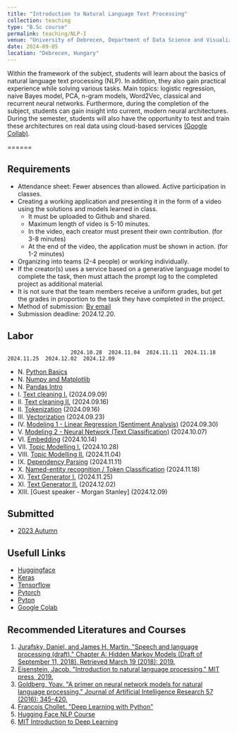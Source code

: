 ```yaml
---
title: "Introduction to Natural Language Text Processing"
collection: teaching
type: "B.Sc course"
permalink: teaching/NLP-I
venue: "University of Debrecen, Department of Data Science and Visualization"
date: 2024-09-05
location: "Debrecen, Hungary"
---
```


Within the framework of the subject, students will learn about the basics of natural language text processing (NLP). In addition, they also gain practical experience while solving various tasks. Main topics: logistic regression, naive Bayes model, PCA, n-gram models, Word2Vec, classical and recurrent neural networks. Furthermore, during the completion of the subject, students can gain insight into current, modern neural architectures. During the semester, students will also have the opportunity to test and train these architectures on real data using cloud-based services [(Google Collab)](https://colab.google/).

======

## Requirements

- Attendance sheet: Fewer absences than allowed. Active participation in classes.
- Creating a working application and presenting it in the form of a video using the solutions and models learned in class.
     - It must be uploaded to Github and shared.
     - Maximum length of video is 5-10 minutes.
     - In the video, each creator must present their own contribution. (for 3-8 minutes)
     - At the end of the video, the application must be shown in action. (for 1-2 minutes)
- Organizing into teams (2-4 people) or working individually.
- If the creator(s) uses a service based on a generative language model to complete the task, then must attach the prompt log to the completed project as additional material.
- It is not sure that the team members receive a uniform grades, but get the grades in proportion to the task they have completed in the project.
- Method of submission: [By email](mailto:lakatos.robert@inf.unideb.hu)
- Submission deadline: 2024.12.20.

## Labor
 						2024.10.28	2024.11.04	2024.11.11	2024.11.18	2024.11.25	2024.12.02	2024.12.09
 
- N.    [Python Basics](../materials/NLP-I/labor/N-python)
- N.    [Numpy and Matplotlib](../materials/NLP-I/labor/N-numpy-and-matplotlib)
- N.    [Pandas Intro](../materials/NLP-I/labor/N-pandas)
- I.    [Text cleaning I.](../materials/NLP-I/labor/I-text-cleaning-I) (2024.09.09)
- II.   [Text cleaning II.](../materials/NLP-I/labor/II-text-cleaning-II) (2024.09.16)
- II.   [Tokenization](../materials/NLP-I/labor/II-tokenization) (2024.09.16)
- III.  [Vectorization](../materials/NLP-I/labor/III-vectorization) (2024.09.23)
- IV.   [Modeling 1 - Linear Regression (Sentiment Analysis)](../materials/NLP-I/labor/IV-linear-regression) (2024.09.30)
- V.    [Modeling 2 - Neural Network (Text Classification)](../materials/NLP-I/labor/V-neural-network) (2024.10.07)
- VI.   [Embedding](../materials/NLP-I/labor/VI-embedding) (2024.10.14)
- VII.  [Topic Modelling I.]() (2024.10.28)
- VIII. [Topic Modelling II.]() (2024.11.04)
- IX.   [Dependency Parsing](https://colab.research.google.com/drive/186xzRDoKSwcUnEbxDZxFVk35f1Xch2MZ#scrollTo=8VPW8dk3Sf1F) (2024.11.11)
- X.    [Named-entity recognition / Token Classification]() (2024.11.18)
- XI.   [Text Generator I.]() (2024.11.25)
- XI.   [Text Generator II.]() (2024.12.02)
- XIII. [Guest speaker - Morgan Stanley] (2024.12.09)

## Submitted

- [2023 Autumn](../materials/NLP-I/submitted/2023-2)

## Usefull Links

- [Huggingface](https://huggingface.co/)
- [Keras](https://keras.io/)
- [Tensorflow](https://www.tensorflow.org/)
- [Pytorch](https://pytorch.org/)
- [Pyton](https://www.python.org/)
- [Google Colab](https://colab.google/)

## Recommended Literatures and Courses

1. [Jurafsky, Daniel, and James H. Martin. "Speech and language processing (draft)." Chapter A: Hidden Markov Models (Draft of September 11, 2018). Retrieved March 19 (2018): 2019.](https://ms.b-ok.xyz/book/3560643/4a6ab2)
2. [Eisenstein, Jacob. "Introduction to natural language processing." MIT press, 2019.](https://mitpress.mit.edu/9780262042840/introduction-to-natural-language-processing/)
3. [Goldberg, Yoav. "A primer on neural network models for natural language processing." Journal of Artificial Intelligence Research 57 (2016): 345-420.](https://arxiv.org/pdf/1510.00726.pdf)
4. [Francois Chollet. "Deep Learning with Python"](https://www.amazon.com/Deep-Learning-Python-Francois-Chollet/dp/1617294438)
5. [Hugging Face NLP Course](https://huggingface.co/learn/nlp-course/chapter0/1?fw=pt)
6. [MIT Introduction to Deep Learning](http://introtodeeplearning.com/)